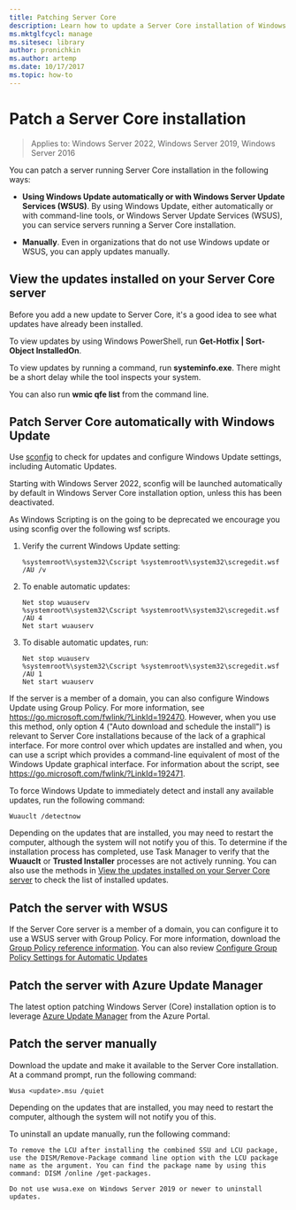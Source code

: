 ```yaml
---
title: Patching Server Core
description: Learn how to update a Server Core installation of Windows Server
ms.mktglfcycl: manage
ms.sitesec: library
author: pronichkin
ms.author: artemp
ms.date: 10/17/2017
ms.topic: how-to
---
```

# Patch a Server Core installation

>Applies to: Windows Server 2022, Windows Server 2019, Windows Server 2016

You can patch a server running Server Core installation in the following ways:

- **Using Windows Update automatically or with Windows Server Update Services (WSUS)**. By using Windows Update, either automatically or with command-line tools, or Windows Server Update Services (WSUS), you can service servers running a Server Core installation.

- **Manually**. Even in organizations that do not use Windows update or WSUS, you can apply updates manually.

## View the updates installed on your Server Core server
Before you add a new update to Server Core, it's a good idea to see what updates have already been installed.

To view updates by using Windows PowerShell, run **Get-Hotfix | Sort-Object InstalledOn**.

To view updates by running a command, run **systeminfo.exe**. There might be a short delay while the tool inspects your system.

You can also run **wmic qfe list** from the command line.

## Patch Server Core automatically with Windows Update

Use [sconfig](https://github.com/MicrosoftDocs/windowsserverdocs/edit/main/WindowsServerDocs/administration/server-core/server-core-sconfig.md) to check for updates and configure Windows Update settings, including Automatic Updates.

Starting with Windows Server 2022, sconfig will be launched automatically by default in Windows Server Core installation option, unless this has been deactivated.

As Windows Scripting is on the going to be deprecated we encourage you using sconfig over the following wsf scripts.


1. Verify the current Windows Update setting:
   ```
   %systemroot%\system32\Cscript %systemroot%\system32\scregedit.wsf /AU /v
   ```

2. To enable automatic updates:

   ```
   Net stop wuauserv
   %systemroot%\system32\Cscript %systemroot%\system32\scregedit.wsf /AU 4
   Net start wuauserv
   ```

3. To disable automatic updates, run:

   ```
   Net stop wuauserv
   %systemroot%\system32\Cscript %systemroot%\system32\scregedit.wsf /AU 1
   Net start wuauserv
   ```



If the server is a member of a domain, you can also configure Windows Update using Group Policy. For more information, see https://go.microsoft.com/fwlink/?LinkId=192470. However, when you use this method, only option 4 ("Auto download and schedule the install") is relevant to Server Core installations because of the lack of a graphical interface. For more control over which updates are installed and when, you can use a script which provides a command-line equivalent of most of the Windows Update graphical interface. For information about the script, see https://go.microsoft.com/fwlink/?LinkId=192471.

To force Windows Update to immediately detect and install any available updates, run the following command:

```
Wuauclt /detectnow
```

Depending on the updates that are installed, you may need to restart the computer, although the system will not notify you of this. To determine if the installation process has completed, use Task Manager to verify that the **Wuauclt** or **Trusted Installer** processes are not actively running. You can also use the methods in [View the updates installed on your Server Core server](#view-the-updates-installed-on-your-server-core-server) to check the list of installed updates.

## Patch the server with WSUS

If the Server Core server is a member of a domain, you can configure it to use a WSUS server with Group Policy. For more information, download the [Group Policy reference information](https://www.microsoft.com/download/details.aspx?id=25250). You can also review [Configure Group Policy Settings for Automatic Updates](../windows-server-update-services/deploy/4-configure-group-policy-settings-for-automatic-updates.md)


## Patch the server with Azure Update Manager

The latest option patching Windows Server (Core) installation option is to leverage [Azure Update Manager](https://learn.microsoft.com/azure/update-manager/overview?tabs=azure-arc-vms) from the Azure Portal.



## Patch the server manually

Download the update and make it available to the Server Core installation.
At a command prompt, run the following command:

```
Wusa <update>.msu /quiet
```

Depending on the updates that are installed, you may need to restart the computer, although the system will not notify you of this.

To uninstall an update manually, run the following command:

```
To remove the LCU after installing the combined SSU and LCU package, use the DISM/Remove-Package command line option with the LCU package name as the argument. You can find the package name by using this command: DISM /online /get-packages.

Do not use wusa.exe on Windows Server 2019 or newer to uninstall updates.
```

